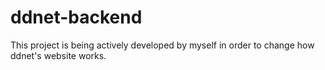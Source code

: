 # ddnet-backend

This project is being actively developed by myself in order to change how ddnet's website works.

